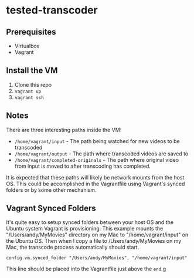 # tested-transcoder

## Prerequisites

* Virtualbox
* Vagrant

## Install the VM

1. Clone this repo
2. `vagrant up`
3. `vagrant ssh`


## Notes

There are three interesting paths inside the VM:

* `/home/vagrant/input` - The path being watched for new videos to be transcoded
* `/home/vagrant/output` - The path where transcoded videos are saved to
* `/home/vagrant/completed-originals` - The path where original video from
input is moved to after transcoding has completed.

It is expected that these paths will likely be network mounts from the host OS.
This could be accomplished in the Vagrantfile using Vagrant's synced folders or
by some other mechanism.


## Vagrant Synced Folders

It's quite easy to setup synced folders between your host OS and the Ubuntu
system Vagrant is provisioning. This example mounts the "/Users/andy/MyMovies"
directory on my Mac to "/home/vagrant/input" on the Ubuntu OS. Then when I copy
a file to /Users/andy/MyMovies on my Mac, the transcode process automatically
should start.

`config.vm.synced_folder "/Users/andy/MyMovies", "/home/vagrant/input"`

This line should be placed into the Vagrantfile just above the `end`.g
